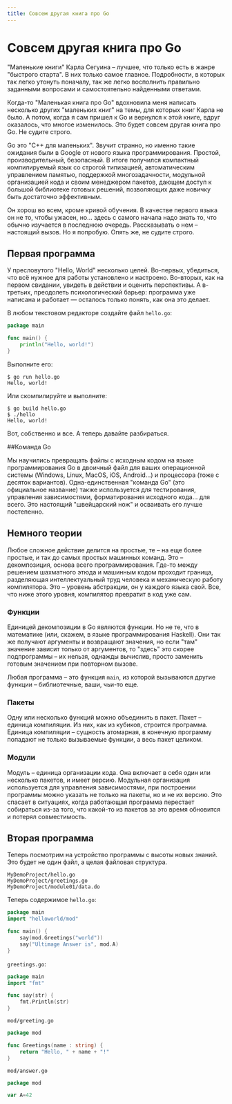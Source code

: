 ```yaml
---
title: Совсем другая книга про Go
---
```


# Совсем другая книга про Go

"Маленькие книги" Карла Сегуина – лучшее, что только есть в жанре "быстрого старта". В них только самое главное. Подробности, в которых так легко утонуть поначалу, так же легко восполнить правильно заданными вопросами и самостоятельно найденными ответами. 

Когда-то "Маленькая книга про Go" вдохновила меня написать несколько других "маленьких книг" на темы, для которых книг Карла не было. А потом, когда я сам пришел к Go и вернулся к этой книге, вдруг оказалось, что многое изменилось. Это будет совсем другая книга про Go. Не судите строго.

Go это "C++ для маленьких". Звучит странно, но именно такие ожидания были в Google от нового языка программирования. Простой, производительный, безопасный. В итоге получился компактный компилируемый язык со строгой типизацией, автоматическим управлением памятью, поддержкой многозадачности, модульной организацией кода и своим менеджером пакетов, дающем доступ к большой библиотеке готовых решений, позволяющих даже новичку быть достаточно эффективным.

Он хорош во всем, кроме кривой обучения. В качестве первого языка он не то, чтобы ужасен, но… здесь с самого начала надо знать то, что обычно изучается в последнюю очередь. Рассказывать о нем – настоящий вызов. Но я попробую. Опять же, не судите строго.

## Первая программа

У пресловутого "Hello, World" несколько целей. Во-первых, убедиться, что всё нужное для работы установлено и настроено. Во-вторых, как на первом свидании, увидеть в действии и оценить перспективы. А в-третьих, преодолеть психологический барьер: программа уже написана и работает — осталось только понять, как она это делает. 

В любом текстовом редакторе создайте файл `hello.go`:

~~~go
package main

func main() {
    println("Hello, world!")
}
~~~

Выполните его:

~~~
$ go run hello.go
Hello, world!
~~~

Или скомпилируйте и выполните:

~~~
$ go build hello.go
$ ./hello
Hello, world!
~~~

Вот, собственно и все. А теперь давайте разбираться.

##Команда Go

Мы научились превращать файлы с исходным кодом на языке программирования Go в двоичный файл для ваших операционной системы (Windows, Linux, MacOS, iOS, Android…) и процессора (тоже с десяток вариантов). Одна-единственная "команда Go" (это официальное название) также используется для тестирования, управления зависимостями, форматирования исходного кода… для всего. Это настоящий "швейцарский нож" и осваивать его лучше постепенно.

## Немного теории

Любое сложное действие делится на простые, те – на еще более простые, и так до самых простых машинных команд. Это – декомпозиция, основа всего программирования. Где-то между решением шахматного этюда и машинным кодом проходит граница, разделяющая интеллектуальный труд человека и механическую работу компилятора. Это – уровень абстракции, он у каждого языка свой. Все, что ниже этого уровня, компилятор превратит в код уже сам.

### Функции

Единицей декомпозиции в Go являются функции. Но не те, что в математике (или, скажем, в языке программирования Haskell). Они так же получают аргументы и возвращают значения, но если "там" значение зависит только от аргументов, то "здесь" это скорее подпрограммы – их нельзя, однажды вычислив, просто заменить готовым значением при повторном вызове.

Любая программа – это функция `main`, из которой вызываются другие функции – библиотечные, ваши, чьи-то еще.

### Пакеты

Одну или несколько функций можно объединить в пакет. Пакет – единица компиляции. Из них, как из кубиков, строится программа. Единица компиляции – сущность атомарная, в конечную программу попадают не только вызываемые функции, а весь пакет целиком.

### Модули

Модуль – единица организации кода. Она включает в себя один или несколько пакетов, и имеет версию. Модульная организация используется для управления зависимостями, при построении программы можно указать не только на пакеты, но и не их версию. Это спасает в ситуациях, когда работающая программа перестает собираться из-за того, что какой-то из пакетов за это время обновится и потерял совместимость.

## Вторая программа

Теперь посмотрим на устройство программы с высоты новых знаний. Это будет не один файл, а целая файловая структура.

~~~
MyDemoProject/hello.go
MyDemoProject/greetings.go
MyDemoProject/module01/data.do
~~~

Теперь содержимое `hello.go`:

~~~go
package main
import "helloworld/mod"

func main() {
	say(mod.Greetings("world"))
	say("Ultimage Answer is", mod.A)
}
~~~

`greetings.go`:

~~~go
package main
import "fmt"

func say(str) {
	fmt.Println(str)
}
~~~

`mod/greeting.go`

~~~go
package mod

func Greetings(name : string) {
    return "Hello, " + name + "!"
}
~~~

`mod/answer.go`

~~~go
package mod

var A=42
~~~
